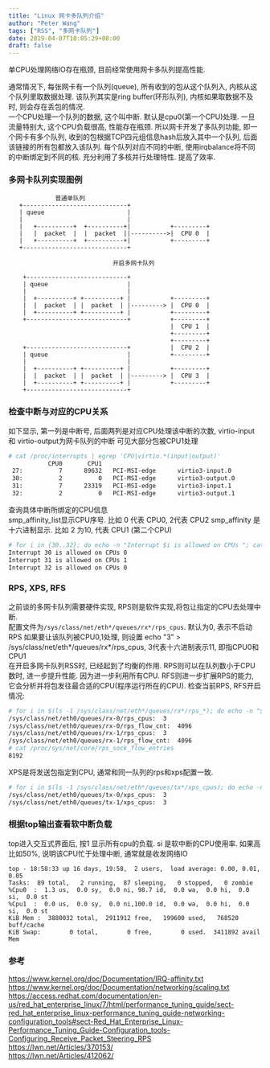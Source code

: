 ```yaml
---
title: "Linux 网卡多队列介绍"
author: "Peter Wang"
tags: ["RSS", "多网卡队列"]
date: 2019-04-07T10:05:29+08:00
draft: false
---
```

单CPU处理网络IO存在瓶颈, 目前经常使用网卡多队列提高性能.

<!--more-->

通常情况下, 每张网卡有一个队列(queue), 所有收到的包从这个队列入, 内核从这个队列里取数据处理. 该队列其实是ring buffer(环形队列), 内核如果取数据不及时, 则会存在丢包的情况.  
一个CPU处理一个队列的数据, 这个叫中断. 默认是cpu0(第一个CPU)处理. 一旦流量特别大, 这个CPU负载很高, 性能存在瓶颈. 所以网卡开发了多队列功能, 即一个网卡有多个队列, 收到的包根据TCP四元组信息hash后放入其中一个队列, 后面该链接的所有包都放入该队列. 每个队列对应不同的中断, 使用irqbalance将不同的中断绑定到不同的核. 充分利用了多核并行处理特性. 提高了效率.  

### 多网卡队列实现图例
```                                                                                                             
             普通单队列                                   
   +-----------------------------+                        
   | queue                       |                        
   |                             |                        
   |   +----------+  +----------+|           +---------+  
   |   |  packet  |  |  packet  ||---------->|  CPU 0  |  
   |   +----------+  +----------+|           +---------+  
   +-----------------------------+                        
                                                    
                             开启多网卡队列               
                                                        
    +----------------------------+                       
    | queue                      |                       
    |                            |                       
    |  +----------+ +----------+ |           +---------+ 
    |  |  packet  | |  packet  | |---------> |  CPU 0  | 
    |  +----------+ +----------+ |           +---------+ 
    +----------------------------+           +---------+ 
                                             |  CPU 1  |  
                                             +---------+  
                                             +---------+  
    +----------------------------+           |  CPU 2  |  
    | queue                      |           +---------+  
    |                            |                        
    |  +----------+ +----------+ |           +---------+  
    |  |  packet  | |  packet  | |---------> |  CPU 3  |  
    |  +----------+ +----------+ |           +---------+  
    +----------------------------+                        
```


### 检查中断与对应的CPU关系
如下显示, 第一列是中断号, 后面两列是对应CPU处理该中断的次数, virtio-input和 virtio-output为网卡队列的中断
可见大部分包被CPU1处理

``` bash
# cat /proc/interrupts | egrep 'CPU|virtio.*(input|output)'
           CPU0       CPU1
 27:          7      89632   PCI-MSI-edge      virtio3-input.0
 30:          2          0   PCI-MSI-edge      virtio3-output.0
 31:          7      23319   PCI-MSI-edge      virtio3-input.1
 32:          2          0   PCI-MSI-edge      virtio3-output.1
```
查询具体中断所绑定的CPU信息  
smp_affinity_list显示CPU序号. 比如 0 代表 CPU0, 2代表 CPU2
smp_affinity 是十六进制显示. 比如 2 为10, 代表 CPU1 (第二个CPU)
``` bash
# for i in {30..32}; do echo -n "Interrupt $i is allowed on CPUs "; cat /proc/irq/$i/smp_affinity_list; done
Interrupt 30 is allowed on CPUs 0
Interrupt 31 is allowed on CPUs 1
Interrupt 32 is allowed on CPUs 0
```

### RPS, XPS, RFS
之前谈的多网卡队列需要硬件实现, RPS则是软件实现,将包让指定的CPU去处理中断.  
配置文件为`/sys/class/net/eth*/queues/rx*/rps_cpus`. 默认为0, 表示不启动RPS
如果要让该队列被CPU0,1处理, 则设置 echo "3" > /sys/class/net/eth*/queues/rx*/rps_cpus,  3代表十六进制表示11, 即指CPU0和CPU1  
在开启多网卡队列RSS时, 已经起到了均衡的作用.  RPS则可以在队列数小于CPU数时, 进一步提升性能. 因为进一步利用所有CPU. 
RFS则进一步扩展RPS的能力, 它会分析并将包发往最合适的CPU(程序运行所在的CPU).
检查当前RPS, RFS开启情况:
``` bash
# for i in $(ls -1 /sys/class/net/eth*/queues/rx*/rps_*); do echo -n "${i}:  "  ; cat ${i}; done
/sys/class/net/eth0/queues/rx-0/rps_cpus:  3
/sys/class/net/eth0/queues/rx-0/rps_flow_cnt:  4096
/sys/class/net/eth0/queues/rx-1/rps_cpus:  3
/sys/class/net/eth0/queues/rx-1/rps_flow_cnt:  4096
# cat /proc/sys/net/core/rps_sock_flow_entries
8192
```
XPS是将发送包指定到CPU, 通常和同一队列的rps和xps配置一致.   
``` bash
# for i in $(ls -1 /sys/class/net/eth*/queues/tx*/xps_cpus); do echo -n "${i}:  "  ; cat ${i}; done
/sys/class/net/eth0/queues/tx-0/xps_cpus:  3
/sys/class/net/eth0/queues/tx-1/xps_cpus:  3
```

### 根据top输出查看软中断负载
top进入交互式界面后, 按1 显示所有cpu的负载. si 是软中断的CPU使用率. 如果高比如50%, 说明该CPU忙于处理中断, 通常就是收发网络IO
```
top - 18:58:33 up 16 days, 19:58,  2 users,  load average: 0.00, 0.01, 0.05
Tasks:  89 total,   2 running,  87 sleeping,   0 stopped,   0 zombie
%Cpu0  :  1.3 us,  0.0 sy,  0.0 ni, 98.7 id,  0.0 wa,  0.0 hi,  0.0 si,  0.0 st
%Cpu1  :  0.0 us,  0.0 sy,  0.0 ni,100.0 id,  0.0 wa,  0.0 hi,  0.0 si,  0.0 st
KiB Mem :  3880032 total,  2911912 free,   199600 used,   768520 buff/cache
KiB Swap:        0 total,        0 free,        0 used.  3411892 avail Mem
```
### 参考
https://www.kernel.org/doc/Documentation/IRQ-affinity.txt  
https://www.kernel.org/doc/Documentation/networking/scaling.txt  
https://access.redhat.com/documentation/en-us/red_hat_enterprise_linux/7/html/performance_tuning_guide/sect-red_hat_enterprise_linux-performance_tuning_guide-networking-configuration_tools#sect-Red_Hat_Enterprise_Linux-Performance_Tuning_Guide-Configuration_tools-Configuring_Receive_Packet_Steering_RPS  
https://lwn.net/Articles/370153/  
https://lwn.net/Articles/412062/  
